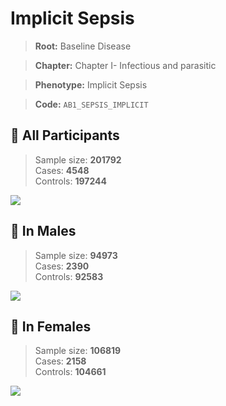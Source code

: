 # Implicit Sepsis

> **Root:** Baseline Disease  

> **Chapter:** Chapter I- Infectious and parasitic  

> **Phenotype:** Implicit Sepsis  

> **Code:** `AB1_SEPSIS_IMPLICIT`

## 🧪 All Participants  
> Sample size: **201792**  
> Cases: **4548**  
> Controls: **197244**
<img src="/Disease/Figures/ALL/Baseline/AB1_SEPSIS_IMPLICIT.png"/>
<CsvTable src="/Disease/Data/ALL/Baseline/LG_AB1_SEPSIS_IMPLICIT.csv" label="🔍 View full results" />

## 👨 In Males  
> Sample size: **94973**  
> Cases: **2390**  
> Controls: **92583**
<img src="/Disease/Figures/Male/Baseline/AB1_SEPSIS_IMPLICIT.png"/>
<CsvTable src="/Disease/Data/Male/Baseline/LG_AB1_SEPSIS_IMPLICIT.csv" label="🔍 View full results" />

## 👩 In Females  
> Sample size: **106819**  
> Cases: **2158**  
> Controls: **104661**
<img src="/Disease/Figures/Female/Baseline/AB1_SEPSIS_IMPLICIT.png"/>
<CsvTable src="/Disease/Data/Female/Baseline/LG_AB1_SEPSIS_IMPLICIT.csv" label="🔍 View full results" />
